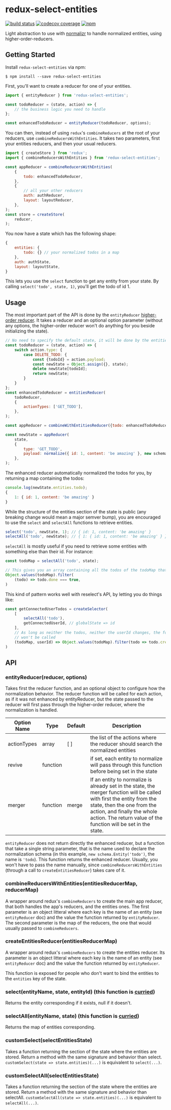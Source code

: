 # redux-select-entities

[![build status](https://travis-ci.org/Kilix/redux-select-entities.svg)](https://travis-ci.org/Kilix/redux-select-entities)
[![codecov coverage](https://codecov.io/gh/kilix/redux-select-entities/branch/master/graph/badge.svg)](https://codecov.io/gh/kilix/redux-select-entities)
[![npm](https://img.shields.io/npm/v/redux-select-entities.svg)]()

Light abstraction to use with [normalizr](https://github.com/paularmstrong/normalizr/) to handle normalized entities, using higher-order-reducers.

## Getting Started
Install `redux-select-entities` via npm:
```
$ npm install --save redux-select-entities
```

First, you'll want to create a reducer for one of your entities.
```javascript
import { entityReducer } from 'redux-select-entities';

const todoReducer = (state, action) => {
    // the business logic you need to handle
};

const enhancedTodoReducer = entityReducer(todoReducer, options);
```

You can then, instead of using `redux`'s `combineReducers` at the root of your reducers, use `combineReducersWithEntities`. It takes two parameters, first your entities reducers, and then your usual reducers.
```javascript
import { createStore } from 'redux';
import { combineReducersWithEntities } from 'redux-select-entities';

const appReducer = combineReducersWithEntities(
    {
        todo: enhancedTodoReducer,
    },
    {
        // all your other reducers
        auth: authReducer,
        layout: layoutReducer,
    },
);
const store = createStore(
    reducer,
);
```

You now have a state which has the following shape:
```javascript
{
    entities: {
        todo: {} // your normalized todos in a map
    },
    auth: authState,
    layout: layoutState,
}
```
This lets you use the `select` function to get any entity from your state. By calling `select('todo', state, 1)`, you'll get the todo of id 1.

## Usage
The most important part of the API is done by the `entityReducer` [higher-order reducer](http://redux.js.org/docs/recipes/reducers/SplittingReducerLogic.html#splitting-up-reducer-logic). It takes a reducer and an optional option parameter (without any options, the higher-order reducer won't do anything for you beside initializing the state).

```javascript
// No need to specify the default state, it will be done by the entitiesReducer
const todoReducer = (state, action) => {
    switch action.type: {
        case DELETE_TODO: {
            const {todoId} = action.payload;
            const newState = Object.assign({}, state);
            delete newState[todoId];
            return newState;
        }
    }
};
const enhancedTodoReducer = entitiesReducer(
    todoReducer,
    {
        actionTypes: ['GET_TODO'],
    },
);

const appReducer = combineWithEntitiesReducer({todo: enhancedTodoReducer});

const newState = appReducer(
    state,
    {
        type: 'GET_TODO',
        payload: normalize({ id: 1, content: 'be amazing' }, new schema.Entity('todo')),
    },
);
```

The enhanced reducer automatically normalized the todos for you, by returning a map containing the todos:
```javascript
console.log(newState.entities.todo);
{
    1: { id: 1, content: 'be amazing' }
}
```
While the structure of the entities section of the state is public (any breaking change would mean a major semver bump), you are encouraged to use the `select` and `selectAll` functions to retrieve entities.

```javascript
select('todo', newState, 1); // { id: 1, content: 'be amazing' }
selectAll('todo', newState); // { 1: { id: 1, content: 'be amazing' } }
```
`selectAll` is mostly useful if you need to retrieve some entities with something else than their id. For instance:
```javascript
const todoMap = selectAll('todo', state);

// This gives you an array containing all the todos of the todoMap that are done
Object.values(todoMap).filter(
    (todo) => todo.done === true,
)
```
This kind of pattern works well with reselect's API, by letting you do things like:
```javascript
const getConnectedUserTodos = createSelector(
    [
        selectAll('todo'),
        getConnectedUserId, // globalState => id
    ],
    // As long as neither the todos, neither the userId changes, the following function
    // won't be called
    (todoMap, userId) => Object.values(todoMap).filter(todo => todo.createdBy === userId),
)
```

## API

### entityReducer(reducer, options)
Takes first the reducer function, and an optional object to configure how the normalization behavior. The reducer function will be called for each action, as if it was not enhanced by entityReducer, but the state passed to the reducer will first pass through the higher-order reducer, where the normalization is handled.

Option Name     |   Type      | Default       | Description
--------------------|--------------|--------------|--------------------------------
actionTypes     |   array       |   [ ]      |   the list of the actions where the reducer should search the normalized entities
revive          |   function    |       |   if set, each entity to normalize will pass through this function before being set in the state
merger          |   function    | merge  |   If an entity to normalize is already set in the state, the merger function will be called with first the entity from the state, then the one from the action, and finally the whole action. The return value of the function will be set in the state.

`entityReducer` does not return directly the enhanced reducer, but a function that take a single string parameter, that is the name used to declare the normalization schema (in this example, `new schema.Entity('todo')`, the name is `'todo`). This function returns the enhanced reducer. Usually, you won't have to pass the name manually, since `combineReducersWithEntities` (through a call to `createEntitiesReducer`) takes care of it.

### combineReducersWithEntities(entitiesReducerMap, reducerMap)
A wrapper around redux's `combineReducers` to create the main app reducer, that both handles the app's reducers, and the entities ones. The first parameter is an object litteral where each key is the name of an entity (see `entityReducer` doc) and the value the function returned by `entityReducer`. The second parameter is the map of the reducers, the one that would usually passed to `combineReducers`.

### createEntitiesReducer(entitiesReducerMap)
A wrapper around redux's `combineReducers` to create the entities reducer. Its parameter is an object litteral where each key is the name of an entity (see `entityReducer` doc) and the value the function returned by `entityReducer`.

This function is exposed for people who don't want to bind the entities to the `entities` key of the state.

### select(entityName, state, entityId) (this function is [curried](https://lodash.com/docs/4.17.4#curry))
Returns the entity corresponding if it exists, null if it doesn't.

### selectAll(entityName, state) (this function is [curried](https://lodash.com/docs/4.17.4#curry))
Returns the map of entities corresponding.

### customSelect(selectEntitiesState)
Takes a function returning the section of the state where the entities are stored. Return a method with the same signature and behavior than select. `customSelect(state => state.entities)(...)` is equivalent to `select(...)`.

### customSelectAll(selectEntitiesState)
Takes a function returning the section of the state where the entities are stored. Return a method with the same signature and behavior than selectAll. `customSelectAll(state => state.entities)(...)` is equivalent to `selectAll(...)`.
